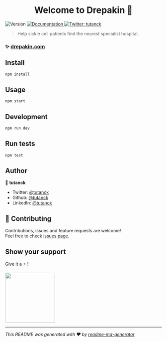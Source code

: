 <h1 align="center">Welcome to Drepakin 👋</h1>
<p>
  <img alt="Version" src="https://img.shields.io/badge/version-1.0.0-blue.svg?cacheSeconds=2592000" />
  <a href="github.com/tutanck/Drepakin" target="_blank">
    <img alt="Documentation" src="https://img.shields.io/badge/documentation-yes-brightgreen.svg" />
  </a>
  <a href="https://twitter.com/tutanck" target="_blank">
    <img alt="Twitter: tutanck" src="https://img.shields.io/twitter/follow/tutanck.svg?style=social" />
  </a>
</p>

> Help sickle cell patients find the nearest specialist hospital.

### ✨ [drepakin.com](drepakin.com)

## Install

```sh
npm install
```

## Usage

```sh
npm start
```

## Development

```sh
npm run dev
```

## Run tests

```sh
npm test
```

## Author

👤 **tutanck**

- Twitter: [@tutanck](https://twitter.com/tutanck)
- Github: [@tutanck](https://github.com/tutanck)
- LinkedIn: [@tutanck](https://www.linkedin.com/in/joan-anagbla-90628250/)

## 🤝 Contributing

Contributions, issues and feature requests are welcome!<br />Feel free to check [issues page](github.com/tutanck/Drepakin/issues).

## Show your support

Give it a ⭐️ !

<a href="https://www.patreon.com/user?u=30635668&fan_landing=true">
  <img src="https://c5.patreon.com/external/logo/become_a_patron_button@2x.png" width="160">
</a>

---

_This README was generated with ❤️ by [readme-md-generator](https://github.com/kefranabg/readme-md-generator)_
